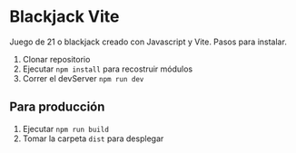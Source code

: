 # Blackjack Vite

Juego de 21 o blackjack creado con Javascript y Vite. Pasos para instalar.

1. Clonar repositorio
2. Ejecutar ```npm install``` para recostruir módulos
3. Correr el devServer ```npm run dev```

## Para producción
1. Ejecutar ```npm run build```
2. Tomar la carpeta ```dist``` para desplegar